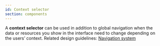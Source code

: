```yaml
---
id: Context selector
section: components
---
```

A **context selector** can be used in addition to global navigation when the data or resources you show in the interface need to change depending on the users’ context. Related design guidelines: [Navigation system](/design-guidelines/usage-and-behavior/navigation-system)
